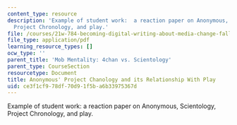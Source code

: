 ```yaml
---
content_type: resource
description: 'Example of student work:  a reaction paper on Anonymous, Scientology,
  Project Chronology, and play.'
file: /courses/21w-784-becoming-digital-writing-about-media-change-fall-2009/ce3f1cf978df70d91f5ba6b33975367d_MIT21W_784F09_Anonymous_pr.pdf
file_type: application/pdf
learning_resource_types: []
ocw_type: ''
parent_title: 'Mob Mentality: 4chan vs. Scientology'
parent_type: CourseSection
resourcetype: Document
title: Anonymous' Project Chanology and its Relationship With Play
uid: ce3f1cf9-78df-70d9-1f5b-a6b33975367d
---
```

Example of student work:  a reaction paper on Anonymous, Scientology, Project Chronology, and play.
